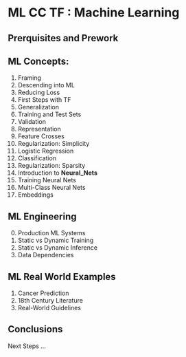 # ML CC TF : Machine Learning 

## Prerquisites and Prework

## ML Concepts:
1. Framing
2. Descending into ML
3. Reducing Loss
4. First Steps with TF
5. Generalization
6. Training and Test Sets
7. Validation
8. Representation
9. Feature Crosses
10. Regularization: Simplicity
11. Logistic Regression
12. Classification
13. Regularization: Sparsity
14. Introduction to **Neural_Nets**
15. Training Neural Nets
16. Multi-Class Neural Nets
17. Embeddings

## ML Engineering 
0. Production ML Systems
1. Static vs Dynamic Training
2. Static vs Dynamic Inference
3. Data Dependencies

## ML Real World Examples
1. Cancer Prediction
2. 18th Century Literature
3. Real-World Guidelines

## Conclusions 
Next Steps ... 
